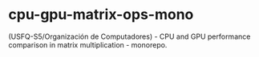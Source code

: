 # cpu-gpu-matrix-ops-mono
(USFQ-S5/Organización de Computadores) - CPU and GPU performance comparison in matrix multiplication - monorepo.
